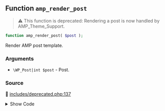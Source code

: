 ## Function `amp_render_post`

> :warning: This function is deprecated: Rendering a post is now handled by AMP_Theme_Support.

```php
function amp_render_post( $post );
```

Render AMP post template.

### Arguments

* `\WP_Post|int $post` - Post.

### Source

:link: [includes/deprecated.php:137](/includes/deprecated.php#L137-L183)

<details>
<summary>Show Code</summary>

```php
function amp_render_post( $post ) {
	_deprecated_function( __FUNCTION__, '1.5' );
	global $wp_query;

	if ( ! ( $post instanceof WP_Post ) ) {
		$post = get_post( $post );
		if ( ! $post ) {
			return;
		}
	}
	$post_id = $post->ID;

	/*
	 * If amp_render_post is called directly outside of the standard endpoint, amp_is_request() will return false,
	 * which is not ideal for any code that expects to run in an AMP context.
	 * Let's force the value to be true while we render AMP.
	 */
	$was_set = isset( $wp_query->query_vars[ amp_get_slug() ] );
	if ( ! $was_set ) {
		$wp_query->query_vars[ amp_get_slug() ] = true;
	}

	// Prevent New Relic from causing invalid AMP responses due the NREUM script it injects after the meta charset.
	if ( extension_loaded( 'newrelic' ) ) {
		newrelic_disable_autorum();
	}

	/**
	 * Fires before rendering a post in AMP.
	 *
	 * This action is not triggered when 'amp' theme support is present. Instead, you should use 'template_redirect' action and check if `amp_is_request()`.
	 *
	 * @since 0.2
	 * @deprecated Check amp_is_request() on the template_redirect action instead.
	 *
	 * @param int $post_id Post ID.
	 */
	do_action( 'pre_amp_render_post', $post_id );

	amp_add_post_template_actions();
	$template = new AMP_Post_Template( $post );
	$template->load();

	if ( ! $was_set ) {
		unset( $wp_query->query_vars[ amp_get_slug() ] );
	}
}
```

</details>
